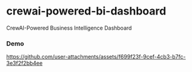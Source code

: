 # crewai-powered-bi-dashboard
CrewAI-Powered Business Intelligence Dashboard

### Demo

https://github.com/user-attachments/assets/f699f23f-9cef-4cb3-b7fc-3e3f2f2bb4ee

